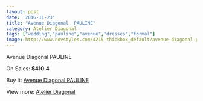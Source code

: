 ```yaml
---
layout: post
date: '2016-11-23'
title: "Avenue Diagonal  PAULINE"
category: Atelier Diagonal
tags: ["wedding","pauline","avenue","dresses","formal"]
image: http://www.novstyles.com/4215-thickbox_default/avenue-diagonal-pauline.jpg
---
```

Avenue Diagonal  PAULINE

On Sales: **$410.4**
<a href="https://www.novstyles.com/en/atelier-diagonal/2685-avenue-diagonal-pauline.html"><amp-img layout="responsive" width="600" height="600" src="//www.novstyles.com/4215-thickbox_default/avenue-diagonal-pauline.jpg" alt="Avenue Diagonal  PAULINE 0" /></a>

Buy it: [Avenue Diagonal  PAULINE](https://www.novstyles.com/en/atelier-diagonal/2685-avenue-diagonal-pauline.html "Avenue Diagonal  PAULINE")

View more: [Atelier Diagonal](https://www.novstyles.com/en/18-atelier-diagonal "Atelier Diagonal")